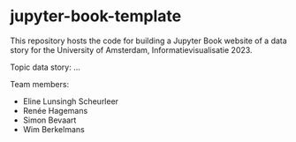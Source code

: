 # jupyter-book-template

This repository hosts the code for building a  Jupyter Book website of a data story for the University of Amsterdam, Informatievisualisatie 2023.

Topic data story: ...


Team members:
* Eline Lunsingh Scheurleer
* Renée Hagemans
* Simon Bevaart
* Wim Berkelmans
